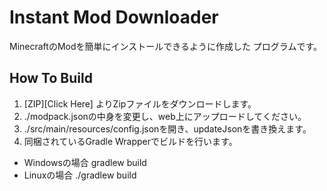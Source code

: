 # Instant Mod Downloader
MinecraftのModを簡単にインストールできるように作成した
プログラムです。

## How To Build
 1. [ZIP][Click Here] よりZipファイルをダウンロードします。
 2. ./modpack.jsonの中身を変更し、web上にアップロードしてください。
 3. ./src/main/resources/config.jsonを開き、updateJsonを書き換えます。
 4. 同梱されているGradle Wrapperでビルドを行います。
  - Windowsの場合
 gradlew build
  - Linuxの場合
 ./gradlew build